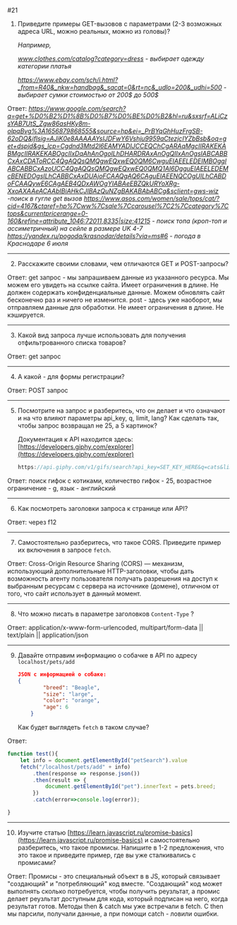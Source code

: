 #21

1. Приведите примеры GET-вызовов с параметрами (2-3 возможных адреса URL, можно реальных, можно из головы)?
    
    *Например,* 
    
    *www.clothes.com/catalog?category=dress - выбирает одежду категории платья*
    
    *https://www.ebay.com/sch/i.html?_from=R40&_nkw=handbag&_sacat=0&rt=nc&_udlo=200&_udhi=500 - выбирает сумки стоимостью от 200$ до 500$* 

Ответ: *https://www.google.com/search?q=get+%D0%B2%D1%8B%D0%B7%D0%BE%D0%B2&hl=ru&sxsrf=ALiCzsYAB7UtS_Zgw86asHKy8m-olpqBvg%3A1656879868555&source=hp&ei=_PrBYqGhHuzFrgSB-62oDQ&iflsig=AJiK0e8AAAAAYsIJDFwY6Vshju9959aCtezjcIYZbBsb&oq=get+dspjd&gs_lcp=Cgdnd3Mtd2l6EAMYADIJCCEQChCgARAqMgcIIRAKEKABMgcIIRAKEKABOgcIIxDqAhAnOgoILhDHARDRAxAnOgQIIxAnOgsIABCABBCxAxCDAToRCC4QgAQQsQMQgwEQxwEQ0QM6CwguEIAEELEDEIMBOggIABCABBCxAzoUCC4QgAQQsQMQgwEQxwEQ0QMQ1AI6DgguEIAEELEDEMcBENEDOgsILhCABBCxAxDUAjoFCAAQgAQ6CAguEIAEENQCOgUILhCABDoFCAAQywE6CAgAEB4QDxAWOgYIABAeEBZQkURYoXRg-XxoAXAAeACAAbIBiAHkCJIBAzQuNZgBAKABAbABCg&sclient=gws-wiz -поиск в гугле get вызов* 
*https://www.asos.com/women/sale/tops/cat/?cid=4167&ctaref=hp%7Cww%7Csale%7Ccarousel%7C2%7Ccategory%7Ctops&currentpricerange=0-160&refine=attribute_1046:72011,8335|size:41215 - поиск топа (кроп-топ и ассиметричный) на сейле в размере UK 4-7*
*https://yandex.ru/pogoda/krasnodar/details?via=ms#6 - погода в Краснодаре 6 июля* 
*** 
2. Расскажите своими словами, чем отличаются GET и POST-запросы?

Ответ: get запрос - мы запрашиваем данные из указанного ресурса. Мы можем его увидеть на ссылке сайта. Имеет ограничения в длине. Не должен содержать конфиденциальные данные. Можем обновлять сайт бесконечно раз и ничего не изменится. post - здесь уже наоборот, мы отправляем данные для обработки. Не имеет ограничения в длине. Не кэшируется.
***
3. Какой вид запроса лучше использовать для получения отфильтрованного списка товаров? 

Ответ: get запрос 
***
4. А какой - для формы регистрации? 

Ответ: POST запрос
***
5. Посмотрите на запрос и разберитесь, что он делает и что означают и на что влияют параметры api_key, q, limit, lang? Как сделать так, чтобы запрос возвращал не 25, а 5 картинок? 
    
    Документация к API находится здесь: [https://developers.giphy.com/explorer](https://developers.giphy.com/explorer) 
    
    ```jsx
    https://api.giphy.com/v1/gifs/search?api_key=SET_KEY_HERE&q=cats&limit=25&offset=0&rating=g&lang=en
    ```

Ответ: поиск гифок с котиками, количество гифок - 25, возрастное ограничение - g, язык - английский
***
6. Как посмотреть заголовки запроса к странице или API?

Ответ: через f12
***
7. Самостоятельно разберитесь, что такое CORS. Приведите пример их включения в запросе `fetch`.

Ответ: Cross-Origin Resource Sharing (CORS) — механизм, использующий дополнительные HTTP-заголовки, чтобы дать возможность агенту пользователя получать разрешения на доступ к выбранным ресурсам с сервера на источнике (домене), отличном от того, что сайт использует в данный момент.
***
8. Что можно писать в параметре заголовков `Content-Type` ?

Ответ: application/x-www-form-urlencoded, multipart/form-data || text/plain || application/json
***
9. Давайте отправим информацию о собачке в API по адресу `localhost/pets/add` 
    
    ```json
    JSON с информацией о собаке:
    {
    		"breed": "Beagle",
    		"size": "large",
    		"color": "orange",
    		"age": 6
    	}
    ```
    
    Как будет выглядеть `fetch` в таком случае?


Ответ:
```js
function test(){
    let info = document.getElementById("petSearch").value
    fetch("/localhost/pets/add" + info)
        .then(response => response.json())
        .then(result => {
            document.getElementById("pet").innerText = pets.breed;
        })
        .catch(error=>console.log(error));

}
```
***
10. Изучите статью [https://learn.javascript.ru/promise-basics](https://learn.javascript.ru/promise-basics) и самостоятельно разберитесь, что такое промисы. Напишите в 1-2 предложения, что это такое и приведите пример, где вы уже сталкивались с промисами?

Ответ: Промисы - это специальный объект в в JS, который связывает "создающий" и "потребляющий" код вместе. "Создающий" код может выполнять сколько потребуется, чтобы получить реузльтат, а промис делает реузльтат доступным для кода, который подписан на него, когда результат готов. Методы then & catch мы уже встречали в fetch. С then мы парсили, получали данные, а при помощи catch - ловили ошибки.